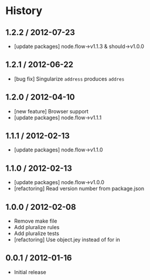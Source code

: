 # History

## 1.2.2 / 2012-07-23

- [update packages] node.flow->v1.1.3 & should->v1.0.0



## 1.2.1 / 2012-06-22

- [bug fix] Singularize `address` produces `addres`



## 1.2.0 / 2012-04-10

- [new feature] Browser support
- [update packages] node.flow->v1.1.1



## 1.1.1 / 2012-02-13

- [update packages] node.flow->v1.1.0



## 1.1.0 / 2012-02-13

- [update packages] node.flow->v1.0.0
- [refactoring] Read version number from package.json



## 1.0.0 / 2012-02-08

- Remove make file
- Add pluralize rules
- Add pluralize tests
- [refactoring] Use object.jey instead of for in



## 0.0.1 / 2012-01-16

- Initial release